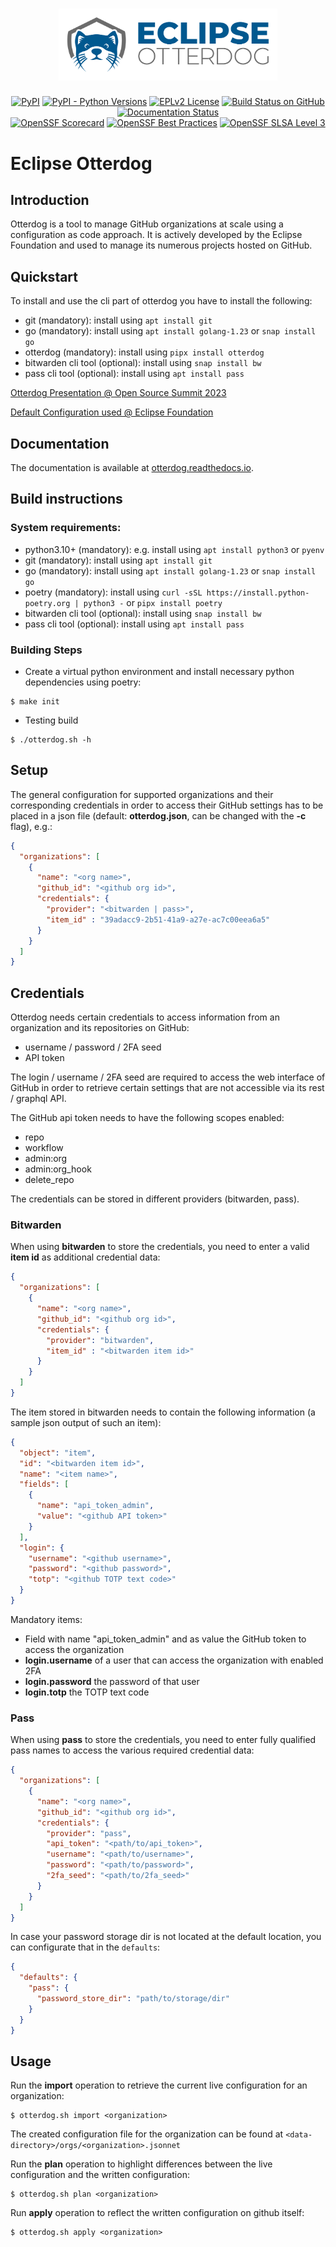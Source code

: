 <h1 align="center">

<a href="https://otterdog.eclipse.org">
  <img style="width: 350px;" src="https://github.com/eclipse-csi/.github/blob/main/artwork/eclipse-otterdog/Logo%20Color%20-%20Transparent%20Bg.png">
</a>

</h1>

<p align="center">
  <a href="https://pypi.org/project/otterdog"><img alt="PyPI" src="https://img.shields.io/pypi/v/otterdog.svg?color=blue&maxAge=86400" /></a>
  <a href="https://pypi.org/project/otterdog"><img alt="PyPI - Python Versions" src="https://img.shields.io/pypi/pyversions/otterdog.svg?maxAge=86400" /></a>
  <a href="https://github.com/eclipse-csi/otterdog/blob/main/LICENSE"><img alt="EPLv2 License" src="https://img.shields.io/github/license/eclipse-csi/otterdog" /></a>
  <a href="https://github.com/eclipse-csi/otterdog/actions/workflows/build.yml?query=branch%3Amain"><img alt="Build Status on GitHub" src="https://github.com/eclipse-csi/otterdog/actions/workflows/build.yml/badge.svg?branch:main&workflow:Build" /></a>
  <a href="https://otterdog.readthedocs.io"><img alt="Documentation Status" src="https://readthedocs.org/projects/otterdog/badge/?version=latest" /></a><br>
  <a href="https://scorecard.dev/viewer/?uri=github.com/eclipse-csi/otterdog"><img alt="OpenSSF Scorecard" src="https://api.securityscorecards.dev/projects/github.com/eclipse-csi/otterdog/badge" /></a>
  <a href="https://www.bestpractices.dev/projects/9624"><img alt="OpenSSF Best Practices" src="https://www.bestpractices.dev/projects/9624/badge" /></a>
  <a href="https://slsa.dev"><img alt="OpenSSF SLSA Level 3" src="https://slsa.dev/images/gh-badge-level3.svg" /></a>
</p>

# Eclipse Otterdog

## Introduction

Otterdog is a tool to manage GitHub organizations at scale using a configuration as code approach.
It is actively developed by the Eclipse Foundation and used to manage its numerous projects hosted on GitHub.

## Quickstart

To install and use the cli part of otterdog you have to install the following:

* git (mandatory): install using `apt install git`
* go (mandatory): install using `apt install golang-1.23` or `snap install go`
* otterdog (mandatory): install using `pipx install otterdog`
* bitwarden cli tool (optional): install using `snap install bw`
* pass cli tool (optional): install using `apt install pass`

[Otterdog Presentation @ Open Source Summit 2023](https://docs.google.com/presentation/d/1lLqbhDQf9s5U2A2TkcoFYA39qtODcSot2308vnKbkbA/edit?usp=sharing)

[Default Configuration used @ Eclipse Foundation](https://github.com/EclipseFdn/otterdog-defaults/)

## Documentation

The documentation is available at [otterdog.readthedocs.io](https://otterdog.readthedocs.io).

## Build instructions

### System requirements:

* python3.10+ (mandatory): e.g. install using `apt install python3` or `pyenv`
* git (mandatory): install using `apt install git`
* go (mandatory): install using `apt install golang-1.23` or `snap install go`
* poetry (mandatory): install using `curl -sSL https://install.python-poetry.org | python3 -` or `pipx install poetry`
* bitwarden cli tool (optional): install using `snap install bw`
* pass cli tool (optional): install using `apt install pass`

### Building Steps

* Create a virtual python environment and install necessary python dependencies using poetry:

```console
$ make init
```

* Testing build

```console
$ ./otterdog.sh -h
```

## Setup

The general configuration for supported organizations and their corresponding credentials in order
to access their GitHub settings has to be placed in a json file (default: __otterdog.json__, can be changed
with the __-c__ flag), e.g.:

```json
{
  "organizations": [
    {
      "name": "<org name>",
      "github_id": "<github org id>",
      "credentials": {
        "provider": "<bitwarden | pass>",
        "item_id" : "39adacc9-2b51-41a9-a27e-ac7c00eea6a5"
      }
    }
  ]
}
```

## Credentials

Otterdog needs certain credentials to access information from an organization and its repositories on GitHub:

* username / password / 2FA seed
* API token

The login / username / 2FA seed are required to access the web interface of GitHub in order to retrieve certain
settings that are not accessible via its rest / graphql API.

The GitHub api token needs to have the following scopes enabled:

* repo
* workflow
* admin:org
* admin:org_hook
* delete_repo

The credentials can be stored in different providers (bitwarden, pass).

### Bitwarden

When using **bitwarden** to store the credentials, you need to enter a valid __item id__ as additional credential data:

```json
{
  "organizations": [
    {
      "name": "<org name>",
      "github_id": "<github org id>",
      "credentials": {
        "provider": "bitwarden",
        "item_id" : "<bitwarden item id>"
      }
    }
  ]
}
```

The item stored in bitwarden needs to contain the following information (a sample json output of such an item):

```json
{
  "object": "item",
  "id": "<bitwarden item id>",
  "name": "<item name>",
  "fields": [
    {
      "name": "api_token_admin",
      "value": "<github API token>"
    }
  ],
  "login": {
    "username": "<github username>",
    "password": "<github password>",
    "totp": "<github TOTP text code>"
  }
}
```

Mandatory items:

* Field with name "api_token_admin" and as value the GitHub token to access the organization
* __login.username__ of a user that can access the organization with enabled 2FA
* __login.password__ the password of that user
* __login.totp__ the TOTP text code

### Pass

When using **pass** to store the credentials, you need to enter fully qualified pass names to access the various
required credential data:

```json
{
  "organizations": [
    {
      "name": "<org name>",
      "github_id": "<github org id>",
      "credentials": {
        "provider": "pass",
        "api_token": "<path/to/api_token>",
        "username": "<path/to/username>",
        "password": "<path/to/password>",
        "2fa_seed": "<path/to/2fa_seed>"
      }
    }
  ]
}
```

In case your password storage dir is not located at the default location, you can
configurate that in the `defaults`:

```json
{
  "defaults": {
    "pass": {
      "password_store_dir": "path/to/storage/dir"
    }
  }
}
```

## Usage

Run the **import** operation to retrieve the current live configuration for an organization:

```console
$ otterdog.sh import <organization>
```

The created configuration file for the organization can be found at `<data-directory>/orgs/<organization>.jsonnet`

Run the **plan** operation to highlight differences between the live configuration and the written configuration:

```console
$ otterdog.sh plan <organization>
```

Run **apply** operation to reflect the written configuration on github itself:

```console
$ otterdog.sh apply <organization>
```
